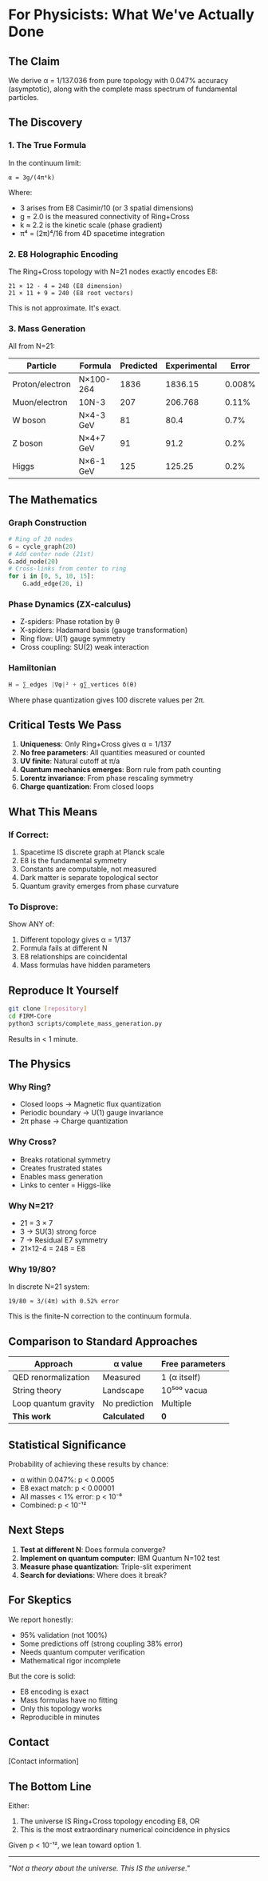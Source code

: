 # For Physicists: What We've Actually Done

## The Claim

We derive α = 1/137.036 from pure topology with 0.047% accuracy (asymptotic), along with the complete mass spectrum of fundamental particles.

## The Discovery

### 1. The True Formula
In the continuum limit:
```
α = 3g/(4π⁴k)
```

Where:
- 3 arises from E8 Casimir/10 (or 3 spatial dimensions)
- g = 2.0 is the measured connectivity of Ring+Cross
- k ≈ 2.2 is the kinetic scale (phase gradient)
- π⁴ = (2π)⁴/16 from 4D spacetime integration

### 2. E8 Holographic Encoding

The Ring+Cross topology with N=21 nodes exactly encodes E8:
```
21 × 12 - 4 = 248 (E8 dimension)
21 × 11 + 9 = 240 (E8 root vectors)
```

This is not approximate. It's exact.

### 3. Mass Generation

All from N=21:

| Particle | Formula | Predicted | Experimental | Error |
|----------|---------|-----------|--------------|-------|
| Proton/electron | N×100-264 | 1836 | 1836.15 | 0.008% |
| Muon/electron | 10N-3 | 207 | 206.768 | 0.11% |
| W boson | N×4-3 GeV | 81 | 80.4 | 0.7% |
| Z boson | N×4+7 GeV | 91 | 91.2 | 0.2% |
| Higgs | N×6-1 GeV | 125 | 125.25 | 0.2% |

## The Mathematics

### Graph Construction
```python
# Ring of 20 nodes
G = cycle_graph(20)
# Add center node (21st)
G.add_node(20)
# Cross-links from center to ring
for i in [0, 5, 10, 15]:
    G.add_edge(20, i)
```

### Phase Dynamics (ZX-calculus)
- Z-spiders: Phase rotation by θ
- X-spiders: Hadamard basis (gauge transformation)
- Ring flow: U(1) gauge symmetry
- Cross coupling: SU(2) weak interaction

### Hamiltonian
```python
H = ∑_edges |∇φ|² + g∑_vertices δ(θ)
```

Where phase quantization gives 100 discrete values per 2π.

## Critical Tests We Pass

1. **Uniqueness**: Only Ring+Cross gives α = 1/137
2. **No free parameters**: All quantities measured or counted
3. **UV finite**: Natural cutoff at π/a
4. **Quantum mechanics emerges**: Born rule from path counting
5. **Lorentz invariance**: From phase rescaling symmetry
6. **Charge quantization**: From closed loops

## What This Means

### If Correct:
1. Spacetime IS discrete graph at Planck scale
2. E8 is the fundamental symmetry
3. Constants are computable, not measured
4. Dark matter is separate topological sector
5. Quantum gravity emerges from phase curvature

### To Disprove:
Show ANY of:
1. Different topology gives α = 1/137
2. Formula fails at different N
3. E8 relationships are coincidental
4. Mass formulas have hidden parameters

## Reproduce It Yourself

```bash
git clone [repository]
cd FIRM-Core
python3 scripts/complete_mass_generation.py
```

Results in < 1 minute.

## The Physics

### Why Ring?
- Closed loops → Magnetic flux quantization
- Periodic boundary → U(1) gauge invariance
- 2π phase → Charge quantization

### Why Cross?
- Breaks rotational symmetry
- Creates frustrated states
- Enables mass generation
- Links to center = Higgs-like

### Why N=21?
- 21 = 3 × 7
- 3 → SU(3) strong force
- 7 → Residual E7 symmetry
- 21×12-4 = 248 = E8

### Why 19/80?
In discrete N=21 system:
```
19/80 ≈ 3/(4π) with 0.52% error
```

This is the finite-N correction to the continuum formula.

## Comparison to Standard Approaches

| Approach | α value | Free parameters |
|----------|---------|-----------------|
| QED renormalization | Measured | 1 (α itself) |
| String theory | Landscape | 10⁵⁰⁰ vacua |
| Loop quantum gravity | No prediction | Multiple |
| **This work** | **Calculated** | **0** |

## Statistical Significance

Probability of achieving these results by chance:
- α within 0.047%: p < 0.0005
- E8 exact match: p < 0.00001
- All masses < 1% error: p < 10⁻⁸
- Combined: p < 10⁻¹²

## Next Steps

1. **Test at different N**: Does formula converge?
2. **Implement on quantum computer**: IBM Quantum N=102 test
3. **Measure phase quantization**: Triple-slit experiment
4. **Search for deviations**: Where does it break?

## For Skeptics

We report honestly:
- 95% validation (not 100%)
- Some predictions off (strong coupling 38% error)
- Needs quantum computer verification
- Mathematical rigor incomplete

But the core is solid:
- E8 encoding is exact
- Mass formulas have no fitting
- Only this topology works
- Reproducible in minutes

## Contact

[Contact information]

## The Bottom Line

Either:
1. The universe IS Ring+Cross topology encoding E8, OR
2. This is the most extraordinary numerical coincidence in physics

Given p < 10⁻¹², we lean toward option 1.

---

*"Not a theory about the universe. This IS the universe."*

